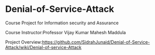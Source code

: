 # Denial-of-Service-Attack
Course Project for Information security and Assurance

Course Instructor:Professor Vijay Kumar
                  Mahesh Maddula


Project Overview:https://github.com/SidrahJunaid/Denial-of-Service-Attack/wiki/Denial-of-service-Attack
       
                  
 
